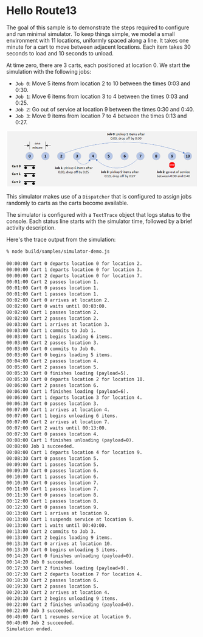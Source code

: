 # Hello Route13

The goal of this sample is to demonstrate the steps required to
configure and run minimal simulator.
To keep things simple, we model a small environment with 11 locations, uniformly spaced along a line.
It takes one minute for a cart to move between adjacent locations.
Each item takes 30 seconds to load and 10 seconds to unload.

At time zero, there are 3 carts, each positioned at location 0. We start the simulation with the following jobs:

* `Job 0`: Move 5 items from location 2 to 10 between the times 0:03 and 0:30.
* `Job 1`: Move 6 items from location 3 to 4 between the times 0:03 and 0:25.
* `Job 2`: Go out of service at location 9 between the times 0:30 and 0:40.
* `Job 3`: Move 9 items from location 7 to 4 between the times 0:13 and 0:27.

![image](../images/simulator-sample.png)

This simulator makes use of a `Dispatcher` that is configured to assign jobs randomly to carts as the carts become available.

The simulator is configured with a `TextTrace` object that logs status to the console.
Each status line starts with the simulator time, followed by a brief activity description.

Here's the trace output from the simulation:

~~~
% node build/samples/simulator-demo.js

00:00:00 Cart 0 departs location 0 for location 2.
00:00:00 Cart 1 departs location 0 for location 3.
00:00:00 Cart 2 departs location 0 for location 7.
00:01:00 Cart 2 passes location 1.
00:01:00 Cart 0 passes location 1.
00:01:00 Cart 1 passes location 1.
00:02:00 Cart 0 arrives at location 2.
00:02:00 Cart 0 waits until 00:03:00.
00:02:00 Cart 1 passes location 2.
00:02:00 Cart 2 passes location 2.
00:03:00 Cart 1 arrives at location 3.
00:03:00 Cart 1 commits to Job 1.
00:03:00 Cart 1 begins loading 6 items.
00:03:00 Cart 2 passes location 3.
00:03:00 Cart 0 commits to Job 0.
00:03:00 Cart 0 begins loading 5 items.
00:04:00 Cart 2 passes location 4.
00:05:00 Cart 2 passes location 5.
00:05:30 Cart 0 finishes loading (payload=5).
00:05:30 Cart 0 departs location 2 for location 10.
00:06:00 Cart 2 passes location 6.
00:06:00 Cart 1 finishes loading (payload=6).
00:06:00 Cart 1 departs location 3 for location 4.
00:06:30 Cart 0 passes location 3.
00:07:00 Cart 1 arrives at location 4.
00:07:00 Cart 1 begins unloading 6 items.
00:07:00 Cart 2 arrives at location 7.
00:07:00 Cart 2 waits until 00:13:00.
00:07:30 Cart 0 passes location 4.
00:08:00 Cart 1 finishes unloading (payload=0).
00:08:00 Job 1 succeeded.
00:08:00 Cart 1 departs location 4 for location 9.
00:08:30 Cart 0 passes location 5.
00:09:00 Cart 1 passes location 5.
00:09:30 Cart 0 passes location 6.
00:10:00 Cart 1 passes location 6.
00:10:30 Cart 0 passes location 7.
00:11:00 Cart 1 passes location 7.
00:11:30 Cart 0 passes location 8.
00:12:00 Cart 1 passes location 8.
00:12:30 Cart 0 passes location 9.
00:13:00 Cart 1 arrives at location 9.
00:13:00 Cart 1 suspends service at location 9.
00:13:00 Cart 1 waits until 00:40:00.
00:13:00 Cart 2 commits to Job 3.
00:13:00 Cart 2 begins loading 9 items.
00:13:30 Cart 0 arrives at location 10.
00:13:30 Cart 0 begins unloading 5 items.
00:14:20 Cart 0 finishes unloading (payload=0).
00:14:20 Job 0 succeeded.
00:17:30 Cart 2 finishes loading (payload=9).
00:17:30 Cart 2 departs location 7 for location 4.
00:18:30 Cart 2 passes location 6.
00:19:30 Cart 2 passes location 5.
00:20:30 Cart 2 arrives at location 4.
00:20:30 Cart 2 begins unloading 9 items.
00:22:00 Cart 2 finishes unloading (payload=0).
00:22:00 Job 3 succeeded.
00:40:00 Cart 1 resumes service at location 9.
00:40:00 Job 2 succeeded.
Simulation ended.
~~~
